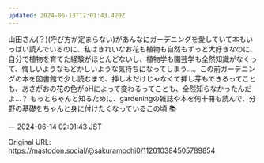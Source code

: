 ```yaml
---
updated: 2024-06-13T17:01:43.420Z
---
```


<p>山田さん(？)(呼び方が定まらない)があんなにガーデニングを愛していて本もいっぱい読んでいるのに、私はきれいなお花も植物も自然もずっと大好きなのに、自分で植物を育てた経験がほとんどないし、植物学も園芸学も全然知識がなくって、悔しいようなもどかしいような気持ちになってしまう…。この前ガーデニングの本を図書館で少し読むまで、挿し木だけじゃなくて挿し芽もできるってことも、あさがおの花の色がpHによって変わるってことも、全然知らなかったんだよ…？ もっとちゃんと知るために、gardeningの雑誌や本を何十冊も読んで、分野の基礎をちゃんと身に付けたくなっているこの頃 📚</p>

&mdash; 2024-06-14 02:01:43 JST

Original URL: https://mastodon.social/@sakuramochi0/112610384505789854
